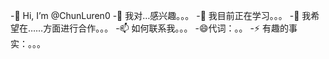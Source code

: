  -👋 Hi, I’m @ChunLuren0
 -👀 我对…感兴趣。。。
 -🌱 我目前正在学习。。。
 -💞️ 我希望在……方面进行合作。。。
 -📫 如何联系我。。。
 -😄代词：。。
 -⚡ 有趣的事实：。。。

<!---
ChunLuren0/ChunLuren0 is a ✨ special ✨ repository because its `README.md` (this file) appears on your GitHub profile.
You can click the Preview link to take a look at your changes.
--->

